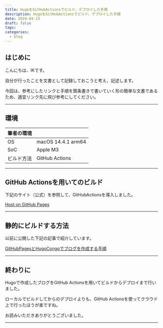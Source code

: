 ```yaml
---
title: HugoをGitHubActionsでビルド、デプロイした手順
description: HugoをGitHubActionsでビルド、デプロイした手順
date: 2024-04-23
draft: false
tags: 
categories:
  - blog
---
```


## はじめに

こんにちは、IKです。

自分が行ったことを文書として記録しておこうと考え、記述します。

今回は、参考にしたリンクと手順を箇条書きで書いていく形の簡単な文書であるため、適宜リンク先に飛び参考にしてください。


---

## 環境

| 筆者の環境 |                    |
| ----- | ------------------ |
| OS    | macOS 14.4.1 arm64 |
| SoC   | Apple M3           |
| ビルド方法 | GitHub Actions     |


---

## GitHub Actionsを用いてのビルド

下記のサイト（公式）を参照して、GitHubActionsを導入しました。

[Host on GitHub Pages](https://gohugo.io/hosting-and-deployment/hosting-on-github/)


---

## 静的にビルドする方法

以前に公開した下記の記事で紹介しています。

[GitHubPagesとHugoCongoでブログを作成する手順](https://ik-20211125.github.io/blog/2024/03/03/hugo-congo/)

---

## 終わりに

Hugoで作成したブログをGitHub Actionsを用いてビルドからデプロイまで行いました。

ローカルでビルドしてからのデプロイよりも、GitHub Actionsを使ってクラウド上で行ったほうが楽ですね。

お読みいただきありがとうございました。

---